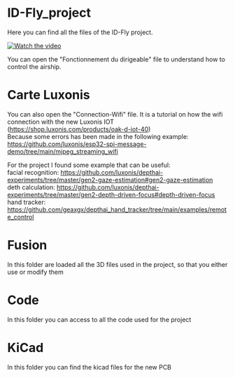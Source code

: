 # ID-Fly_project

Here you can find all the files of the ID-Fly project.  

[![Watch the video](https://i9.ytimg.com/vi/Ms-zu2tdAqg/mq2.jpg?sqp=CKSoqJgG&rs=AOn4CLAx9GZdkqSVShBwA3hNhNMU70qG8Q)](https://youtu.be/Ms-zu2tdAqg)

You can open the "Fonctionnement du dirigeable" file to understand how to control the airship.  
  
# Carte Luxonis  
You can also open the "Connection-Wifi" file. It is a tutorial on how the wifi connection with the new Luxonis IOT (https://shop.luxonis.com/products/oak-d-iot-40)  
Because some errors has been made in the following example: https://github.com/luxonis/esp32-spi-message-demo/tree/main/mjpeg_streaming_wifi  
  
For the project I found some example that can be useful:  
facial recognition: https://github.com/luxonis/depthai-experiments/tree/master/gen2-gaze-estimation#gen2-gaze-estimation   
deth calculation: https://github.com/luxonis/depthai-experiments/tree/master/gen2-depth-driven-focus#depth-driven-focus   
hand tracker: https://github.com/geaxgx/depthai_hand_tracker/tree/main/examples/remote_control   


# Fusion

In this folder are loaded all the 3D files used in the project, so that you either use or modify them

# Code

In this folder you can access to all the code used for the project

# KiCad  

In this folder you can find the kicad files for the new PCB
